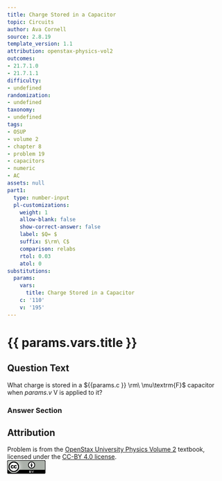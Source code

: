 ```yaml
---
title: Charge Stored in a Capacitor
topic: Circuits
author: Ava Cornell
source: 2.8.19
template_version: 1.1
attribution: openstax-physics-vol2
outcomes:
- 21.7.1.0
- 21.7.1.1
difficulty:
- undefined
randomization:
- undefined
taxonomy:
- undefined
tags:
- OSUP
- volume 2
- chapter 8
- problem 19
- capacitors
- numeric
- AC
assets: null
part1:
  type: number-input
  pl-customizations:
    weight: 1
    allow-blank: false
    show-correct-answer: false
    label: $Q= $
    suffix: $\rm\ C$
    comparison: relabs
    rtol: 0.03
    atol: 0
substitutions:
  params:
    vars:
      title: Charge Stored in a Capacitor
    c: '110'
    v: '195'
---
```

# {{ params.vars.title }}

## Question Text

What charge is stored in a ${{params.c }} \rm\ \mu\textrm{F}$ capacitor when ${{params.v }}\textrm{ V}$ is applied to it?

### Answer Section

## Attribution

Problem is from the [OpenStax University Physics Volume 2](https://openstax.org/details/books/university-physics-volume-2) textbook, licensed under the [CC-BY 4.0 license](https://creativecommons.org/licenses/by/4.0/).<br>![Image representing the Creative Commons 4.0 BY license.](https://raw.githubusercontent.com/firasm/bits/master/by.png)
